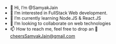- 👋 Hi, I’m @SamyakJain
- 👀 I’m interested in FullStack Web development.
- 🌱 I’m currently learning Node.JS & React.JS
- 💞️ I’m looking to collaborate on web technologies
- 📫 How to reach me, feel free to drop an 📧cheersSamyakJain@gmail.com

<!---
cheerssamyakjain/cheerssamyakjain is a ✨ special ✨ repository because its `README.md` (this file) appears on your GitHub profile.
You can click the Preview link to take a look at your changes.
--->
